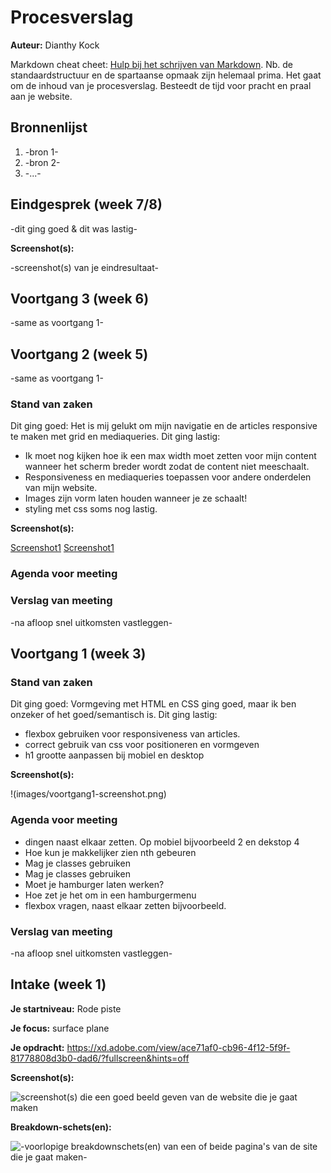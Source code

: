 # Procesverslag
**Auteur:** Dianthy Kock

Markdown cheat cheet: [Hulp bij het schrijven van Markdown](https://github.com/adam-p/markdown-here/wiki/Markdown-Cheatsheet). Nb. de standaardstructuur en de spartaanse opmaak zijn helemaal prima. Het gaat om de inhoud van je procesverslag. Besteedt de tijd voor pracht en praal aan je website.



## Bronnenlijst
1. -bron 1-
2. -bron 2-
3. -...-



## Eindgesprek (week 7/8)

-dit ging goed & dit was lastig-

**Screenshot(s):**

-screenshot(s) van je eindresultaat-



## Voortgang 3 (week 6)

-same as voortgang 1-



## Voortgang 2 (week 5)

-same as voortgang 1-

### Stand van zaken

Dit ging goed: Het is mij gelukt om mijn navigatie en de articles responsive te maken met grid en mediaqueries. 
Dit ging lastig: 
- Ik moet nog kijken hoe ik een max width moet zetten voor mijn content wanneer het scherm breder wordt zodat de content niet meeschaalt.
- Responsiveness en mediaqueries toepassen voor andere onderdelen van mijn website.
- Images zijn vorm laten houden wanneer je ze schaalt!
- styling met css soms nog lastig.


**Screenshot(s):**

[Screenshot1](images/voortgang2-screenshot.png)
[Screenshot1](images/voortgang2-screenshot2.png)

### Agenda voor meeting

### Verslag van meeting

-na afloop snel uitkomsten vastleggen-



## Voortgang 1 (week 3)

### Stand van zaken

Dit ging goed: Vormgeving met HTML en CSS ging goed, maar ik ben onzeker of het goed/semantisch is.
Dit ging lastig: 
- flexbox gebruiken voor responsiveness van articles.
- correct gebruik van css voor positioneren en vormgeven
- h1 grootte aanpassen bij mobiel en desktop

**Screenshot(s):**

!(images/voortgang1-screenshot.png)


### Agenda voor meeting

- dingen naast elkaar zetten. Op mobiel bijvoorbeeld 2 en dekstop 4
- Hoe kun je makkelijker zien nth gebeuren
- Mag je classes  gebruiken
- Mag je classes  gebruiken
- Moet je hamburger laten werken? 
- Hoe zet je het om in een hamburgermenu
- flexbox vragen, naast elkaar zetten bijvoorbeeld.

### Verslag van meeting

-na afloop snel uitkomsten vastleggen-



## Intake (week 1)

**Je startniveau:** Rode piste

**Je focus:** surface plane

**Je opdracht:** https://xd.adobe.com/view/ace71af0-cb96-4f12-5f9f-81778808d3b0-dad6/?fullscreen&hints=off

**Screenshot(s):**

![screenshot(s) die een goed beeld geven van de website die je gaat maken](images/home-screenshot.png)

**Breakdown-schets(en):**

![-voorlopige breakdownschets(en) van een of beide pagina's van de site die je gaat maken-](images/breakdown-schets.svg)
